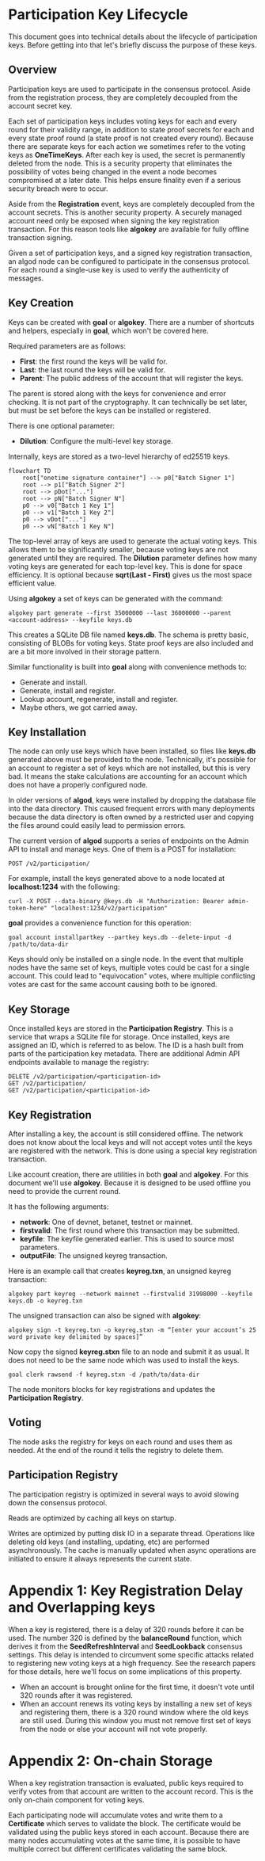 # Participation Key Lifecycle

This document goes into technical details about the lifecycle of participation
keys. Before getting into that let's briefly discuss the purpose of these keys.

## Overview
Participation keys are used to participate in the consensus protocol. Aside
from the registration process, they are completely decoupled from the account
secret key.

Each set of participation keys includes voting keys for each and every round
for their validity range, in addition to state proof secrets for each and every
state proof round (a state proof is not created every round). Because there
are separate keys for each action we sometimes refer to the voting keys as
**OneTimeKeys**. After each key is used, the secret is permanently deleted from
the node. This is a security property that eliminates the possibility of votes
being changed in the event a node becomes compromised at a later date. This
helps ensure finality even if a serious security breach were to occur.

Aside from the **Registration** event, keys are completely decoupled from the
account secrets. This is another security property. A securely managed account
need only be exposed when signing the key registration transaction. For this
reason tools like **algokey** are available for fully offline transaction
signing.

Given a set of participation keys, and a signed key registration transaction,
an algod node can be configured to participate in the consensus protocol.
For each round a single-use key is used to verify the authenticity of messages.

## Key Creation

Keys can be created with **goal** or **algokey**. There are a number of
shortcuts and helpers, especially in **goal**, which won't be covered here.

Required parameters are as follows:
* **First**: the first round the keys will be valid for.
* **Last**: the last round the keys will be valid for.
* **Parent**: The public address of the account that will register the keys.

The parent is stored along with the keys for convenience and error checking.
It is not part of the cryptography. It can technically be set later, but must
be set before the keys can be installed or registered.

There is one optional parameter:
* **Dilution**: Configure the multi-level key storage.

Internally, keys are stored as a two-level hierarchy of ed25519 keys.

```mermaid
flowchart TD
    root["onetime signature container"] --> p0["Batch Signer 1"]
    root --> p1["Batch Signer 2"]
    root --> pDot["..."]
    root --> pN["Batch Signer N"]
    p0 --> v0["Batch 1 Key 1"]
    p0 --> v1["Batch 1 Key 2"]
    p0 --> vDot["..."]
    p0 --> vN["Batch 1 Key N"]
```

The top-level array of keys are used to generate the actual voting keys.
This allows them to be significantly smaller, because voting keys are not
generated until they are required. The **Dilution** parameter defines how many
voting keys are generated for each top-level key. This is done for space
efficiency. It is optional because **sqrt(Last - First)** gives us the most
space efficient value.

Using **algokey** a set of keys can be generated with the command:
```
algokey part generate --first 35000000 --last 36000000 --parent <account-address> --keyfile keys.db
```

This creates a SQLite DB file named **keys.db**. The schema is pretty basic,
consisting of BLOBs for voting keys. State proof keys are also included and are
a bit more involved in their storage pattern.

Similar functionality is built into **goal** along with convenience methods to:
* Generate and install.
* Generate, install and register.
* Lookup account, regenerate, install and register.
* Maybe others, we got carried away.

## Key Installation

The node can only use keys which have been installed, so files like **keys.db**
generated above must be provided to the node. Technically, it's possible for
an account to register a set of keys which are not installed, but this is very
bad. It means the stake calculations are accounting for an account which does
not have a properly configured node.

In older versions of **algod**, keys were installed by dropping the database
file into the data directory. This caused frequent errors with many deployments
because the data directory is often owned by a restricted user and copying the
files around could easily lead to permission errors.

The current version of **algod** supports a series of endpoints on the Admin API
to install and manage keys. One of them is a POST for installation:

```
POST /v2/participation/
```

For example, install the keys generated above to a node located at **localhost:1234** with the following:
```
curl -X POST --data-binary @keys.db -H "Authorization: Bearer admin-token-here" "localhost:1234/v2/participation"
```

**goal** provides a convenience function for this operation:
```
goal account installpartkey --partkey keys.db --delete-input -d /path/to/data-dir
```

Keys should only be installed on a single node. In the event that multiple
nodes have the same set of keys, multiple votes could be cast for a single
account. This could lead to "equivocation" votes, where multiple conflicting
votes are cast for the same account causing both to be ignored.

## Key Storage

Once installed keys are stored in the **Participation Registry**. This is a
service that wraps a SQLite file for storage. Once installed, keys are assigned
an ID, which is referred to as **<participation-ID>** below. The ID is a hash
built from parts of the participation key metadata. There are additional Admin
API endpoints available to manage the registry:

```
DELETE /v2/participation/<participation-id>
GET /v2/participation/
GET /v2/participation/<participation-id>
```

## Key Registration

After installing a key, the account is still considered offline. The network
does not know about the local keys and will not accept votes until the keys are
registered with the network. This is done using a special key registration
transaction.

Like account creation, there are utilities in both **goal** and **algokey**.
For this document we'll use **algokey**. Because it is designed to be used offline
you need to provide the current round.

It has the following arguments:
* **network**: One of devnet, betanet, testnet or mainnet.
* **firstvalid**: The first round where this transaction may be submitted.
* **keyfile**: The keyfile generated earlier. This is used to source most parameters.
* **outputFile**: The unsigned keyreg transaction.

Here is an example call that creates **keyreg.txn**, an unsigned keyreg transaction:
```
algokey part keyreg --network mainnet --firstvalid 31998000 --keyfile keys.db -o keyreg.txn
```

The unsigned transaction can also be signed with **algokey**:
```
algokey sign -t keyreg.txn -o keyreg.stxn -m “[enter your account’s 25 word private key delimited by spaces]”
```

Now copy the signed **keyreg.stxn** file to an node and submit it as usual.
It does not need to be the same node which was used to install the keys.
```
goal clerk rawsend -f keyreg.stxn -d /path/to/data-dir
```

The node monitors blocks for key registrations and updates the **Participation Registry**.

## Voting

The node asks the registry for keys on each round and uses them as needed. At
the end of the round it tells the registry to delete them.

## Participation Registry

The participation registry is optimized in several ways to avoid slowing down
the consensus protocol.

Reads are optimized by caching all keys on startup.

Writes are optimized by putting disk IO in a separate thread. Operations like
deleting old keys (and installing, updating, etc) are performed asynchronously.
The cache is manually updated when async operations are initiated to ensure it
always represents the current state.

# Appendix 1: Key Registration Delay and Overlapping keys

When a key is registered, there is a delay of 320 rounds before it can be used.
The number 320 is defined by the **balanceRound** function, which derives it
from the **SeedRefreshInterval** and **SeedLookback** consensus settings.
This delay is intended to circumvent some specific attacks related to
registering new voting keys at a high frequency. See the research papers for
those details, here we'll focus on some implications of this property.

* When an account is brought online for the first time, it doesn't vote until
  320 rounds after it was registered.
* When an account renews its voting keys by installing a new set of keys and
  registering them, there is a 320 round window where the old keys are still
  used. During this window you must not remove first set of keys from the node
  or else your account will not vote properly.

# Appendix 2: On-chain Storage

When a key registration transaction is evaluated, public keys required to
verify votes from that account are written to the account record. This is the
only on-chain component for voting keys.

Each participating node will accumulate votes and write them to a
**Certificate** which serves to validate the block. The certificate would be
validated using the public keys stored in each account. Because there are many
nodes accumulating votes at the same time, it is possible to have multiple
correct but different certificates validating the same block.
